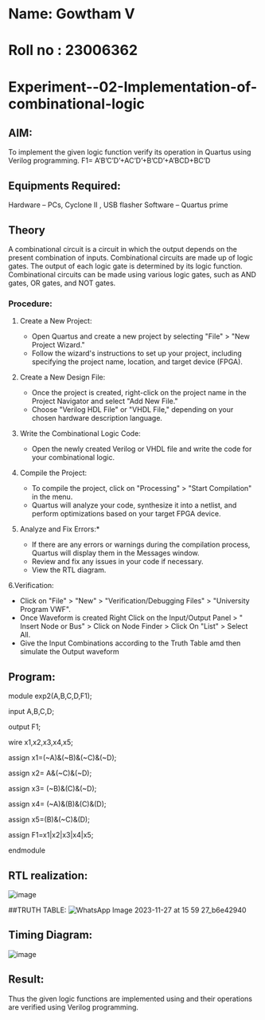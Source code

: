 # Name: Gowtham V

# Roll no : 23006362

# Experiment--02-Implementation-of-combinational-logic

## AIM:
To implement the given logic function verify its operation in Quartus using Verilog programming.
 F1= A’B’C’D’+AC’D’+B’CD’+A’BCD+BC’D 
## Equipments Required:
 Hardware – PCs, Cyclone II , USB flasher
 Software – Quartus prime


## Theory
A combinational circuit is a circuit in which the output depends on the present combination of inputs. Combinational circuits are made up of logic gates. The output of each logic gate is determined by its logic function. Combinational circuits can be made using various logic gates, such as AND gates, OR gates, and NOT gates.

### Procedure:
1. Create a New Project:
   - Open Quartus and create a new project by selecting "File" > "New Project Wizard."
   - Follow the wizard's instructions to set up your project, including specifying the project name, location, and target device (FPGA).
2. Create a New Design File:
   - Once the project is created, right-click on the project name in the Project Navigator and select "Add New File."
   - Choose "Verilog HDL File" or "VHDL File," depending on your chosen hardware description language.

3. Write the Combinational Logic Code:
   - Open the newly created Verilog or VHDL file and write the code for your combinational logic.
     
4. Compile the Project:
   - To compile the project, click on "Processing" > "Start Compilation" in the menu.
   - Quartus will analyze your code, synthesize it into a netlist, and perform optimizations based on your target FPGA device.

5. Analyze and Fix Errors:*
   - If there are any errors or warnings during the compilation process, Quartus will display them in the Messages window.
   - Review and fix any issues in your code if necessary.
   - View the RTL diagram.

6.Verification:
   - Click on "File" > "New" > "Verification/Debugging Files" > "University Program VWF".
   - Once Waveform is created Right Click on the Input/Output Panel > " Insert Node or Bus" > Click on Node Finder > Click On "List" > Select All.
   - Give the Input Combinations according to the Truth Table amd then simulate the Output waveform



## Program:
module exp2(A,B,C,D,F1);

input A,B,C,D;

output F1;

wire x1,x2,x3,x4,x5;

assign x1=(~A)&(~B)&(~C)&(~D);

assign x2= A&(~C)&(~D);

assign x3= (~B)&(C)&(~D);

assign x4= (~A)&(B)&(C)&(D);

assign x5=(B)&(~C)&(D);

assign F1=x1|x2|x3|x4|x5;

endmodule


## RTL realization:

![image](https://github.com/Gowtham-jk/Experiment--02-Implementation-of-combinational-logic-/assets/149857834/ee168ba0-4f4f-4c46-a10f-52ef46699491)

##TRUTH TABLE:
![WhatsApp Image 2023-11-27 at 15 59 27_b6e42940](https://github.com/Gowtham-jk/Experiment--02-Implementation-of-combinational-logic-/assets/149857834/5e277e0c-4e73-4804-a8ef-799bc1b58391)

## Timing Diagram:

![image](https://github.com/Gowtham-jk/Experiment--02-Implementation-of-combinational-logic-/assets/149857834/f999c676-0c58-47fa-b0c7-b3211d032c95)

## Result:
Thus the given logic functions are implemented using  and their operations are verified using Verilog programming.

